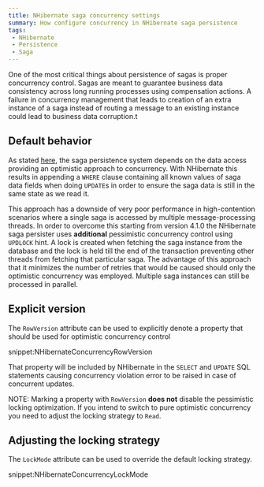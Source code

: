 ```yaml
---
title: NHibernate saga concurrency settings
summary: How configure concurrency in NHibernate saga persistence
tags:
 - NHibernate
 - Persistence
 - Saga
---
```


One of the most critical things about persistence of sagas is proper concurrency control. Sagas are meant to guarantee business data consistency across long running processes using compensation actions. A failure in concurrency management that leads to creation of an extra instance of a saga instead of routing a message to an existing instance could lead to business data corruption.t


## Default behavior

As stated [here](/nservicebus/sagas/concurrency.md), the saga persistence system depends on the data access providing an optimistic approach to concurrency. With NHibernate this results in appending a `WHERE` clause containing all known values of saga data fields when doing `UPDATE`s in order to ensure the saga data is still in the same state as we read it.

This approach has a downside of very poor performance in high-contention scenarios where a single saga is accessed by multiple message-processing threads. In order to overcome this starting from version 4.1.0 the NHibernate saga persister uses **additional** pessimistic concurrency control using `UPDLOCK` hint. A lock is created when fetching the saga instance from the database and the lock is held till the end of the transaction preventing other threads from fetching that particular saga. The advantage of this approach that it minimizes the number of retries that would be caused should only the optimistic concurrency was employed. Multiple saga instances can still be processed in parallel.


## Explicit version

The `RowVersion` attribute can be used to explicitly denote a property that should be used for optimistic concurrency control

snippet:NHibernateConcurrencyRowVersion

That property will be included by NHibernate in the `SELECT` and `UPDATE` SQL statements causing concurrency violation error to be raised in case of concurrent updates. 

NOTE: Marking a property with `RowVersion` **does not** disable the pessimistic locking optimization. If you intend to switch to pure optimistic concurrency you need to adjust the locking strategy to `Read`. 


## Adjusting the locking strategy

The `LockMode` attribute can be used to override the default locking strategy. 

snippet:NHibernateConcurrencyLockMode
